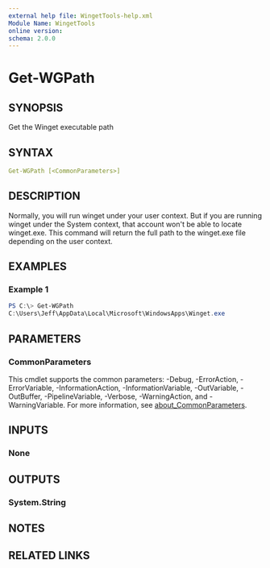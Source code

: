 ```yaml
---
external help file: WingetTools-help.xml
Module Name: WingetTools
online version:
schema: 2.0.0
---
```


# Get-WGPath

## SYNOPSIS

Get the Winget executable path

## SYNTAX

```yaml
Get-WGPath [<CommonParameters>]
```

## DESCRIPTION

Normally, you will run winget under your user context. But if you are running winget under the System context, that account won't be able to locate winget.exe. This command will return the full path to the winget.exe file depending on the user context.

## EXAMPLES

### Example 1

```powershell
PS C:\> Get-WGPath
C:\Users\Jeff\AppData\Local\Microsoft\WindowsApps\Winget.exe
```

## PARAMETERS

### CommonParameters

This cmdlet supports the common parameters: -Debug, -ErrorAction, -ErrorVariable, -InformationAction, -InformationVariable, -OutVariable, -OutBuffer, -PipelineVariable, -Verbose, -WarningAction, and -WarningVariable. For more information, see [about_CommonParameters](http://go.microsoft.com/fwlink/?LinkID=113216).

## INPUTS

### None

## OUTPUTS

### System.String

## NOTES

## RELATED LINKS
